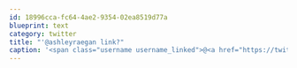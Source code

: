 ```yaml
---
id: 18996cca-fc64-4ae2-9354-02ea8519d77a
blueprint: text
category: twitter
title: "'@ashleyraegan link?"
caption: '<span class="username username_linked">@<a href="https://twitter.com/ashleyraegan" title="Ashley Ramsay">ashleyraegan</a></span> link?'
---
```

